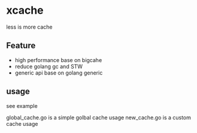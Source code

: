 # xcache
less is more cache

## Feature
* high performance base on bigcahe
* reduce golang gc and STW
* generic api base on golang generic

## usage
see example

global_cache.go is a simple golbal cache usage
new_cache.go is a custom cache usage